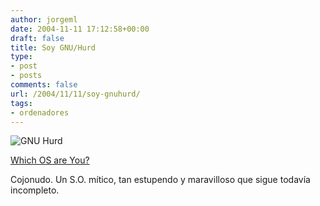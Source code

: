 ```yaml
---
author: jorgeml
date: 2004-11-11 17:12:58+00:00
draft: false
title: Soy GNU/Hurd
type: 
- post
- posts
comments: false
url: /2004/11/11/soy-gnuhurd/
tags:
- ordenadores
---
```


![GNU Hurd](http://www.bbspot.com/Images/News_Features/2003/01/os_quiz/gnu_hurd.jpg)

[Which OS are You?](http://bbspot.com/News/2003/01/os_quiz.php)

Cojonudo. Un S.O. mítico, tan estupendo y maravilloso que sigue todavía incompleto.
